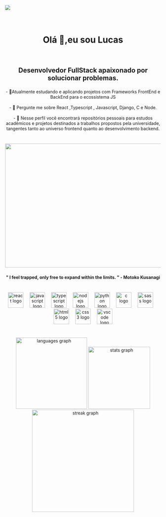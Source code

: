 <div >
  <div align="left">
    <img src="https://visitor-badge.laobi.icu/badge?page_id=Lucasmenezes08.Lucasmenezes08&"  />
  </div>
  
  ###
  <br clear="both">
  <h1 align="center">Olá 👋,eu sou Lucas</h1>
  
  ###
  
  <br clear="both">
  
  <h2 align="center">Desenvolvedor FullStack apaixonado por solucionar problemas.</h2>
  
  ###
  
  <p align="center">- 🌱Atualmente estudando e aplicando projetos com Frameworks FrontEnd e BackEnd para o ecossistema JS<br><br>- 💬 Pergunte me sobre React ,Typescript , Javascript, Django, C e Node.<br><br>- 📝 Nesse perfil você encontrará repositórios pessoais para estudos acadêmicos e projetos destinados a trabalhos propostos pela universidade, tangentes tanto ao universo frontend quanto ao desenvolvimento backend.</p>
  
  ###
  
  <br clear="both">
  
  <div align="center">
    <img height="400" width="750" src="https://i.pinimg.com/originals/81/c1/82/81c1824fa9afc09de7a19dcdedb94026.gif"  />
  </div>
  
  ###
  <h4 align="center">" I feel trapped, only free to expand within the limits. " - Motoko Kusanagi</h4>
  
  ###
  
  <br clear="both">
  
  <div align="center">
    <img src="https://cdn.jsdelivr.net/gh/devicons/devicon/icons/react/react-original.svg" height="50" alt="react logo"  />
    <img width="12" />
    <img src="https://cdn.jsdelivr.net/gh/devicons/devicon/icons/javascript/javascript-original.svg" height="50" alt="javascript logo"  />
    <img width="12" />
    <img src="https://cdn.jsdelivr.net/gh/devicons/devicon/icons/typescript/typescript-original.svg" height="50" alt="typescript logo"  />
    <img width="12" />
    <img src="https://cdn.jsdelivr.net/gh/devicons/devicon/icons/nodejs/nodejs-original.svg" height="50" alt="nodejs logo"  />
    <img width="12" />
    <img src="https://cdn.jsdelivr.net/gh/devicons/devicon/icons/python/python-original.svg" height="50" alt="python logo"  />
    <img width="12" />
    <img src="https://cdn.jsdelivr.net/gh/devicons/devicon/icons/c/c-original.svg" height="50" alt="c logo"  />
    <img width="12" />
    <img src="https://cdn.jsdelivr.net/gh/devicons/devicon/icons/sass/sass-original.svg" height="50" alt="sass logo"  />
    <img width="12" />
    <img src="https://cdn.jsdelivr.net/gh/devicons/devicon/icons/html5/html5-original.svg" height="50" alt="html5 logo"  />
    <img width="12" />
    <img src="https://cdn.jsdelivr.net/gh/devicons/devicon/icons/css3/css3-original.svg" height="50" alt="css3 logo"  />
    <img width="12" />
    <img src="https://cdn.jsdelivr.net/gh/devicons/devicon/icons/vscode/vscode-original.svg" height="50" alt="vscode logo"  />
  </div>
  
  ###
  <br clear="both">
  
  <div align="center">
    <img src="https://github-readme-stats.vercel.app/api/top-langs?username=Lucasmenezes08&locale=en&hide_title=false&layout=compact&card_width=320&langs_count=8&theme=tokyonight&hide_border=true" height="230" alt="languages graph"  />
    <img src="https://github-readme-stats.vercel.app/api?username=Lucasmenezes08&hide_title=false&hide_rank=false&show_icons=true&include_all_commits=true&count_private=true&disable_animations=false&theme=tokyonight&locale=en&hide_border=true" height="200" alt="stats graph"  />
    <img src="https://streak-stats.demolab.com?user=Lucasmenezes08&locale=en&mode=weekly&theme=tokyonight&hide_border=true&border_radius=5" height="330" alt="streak graph"  />
  </div>
  
  ###
  
</div>
